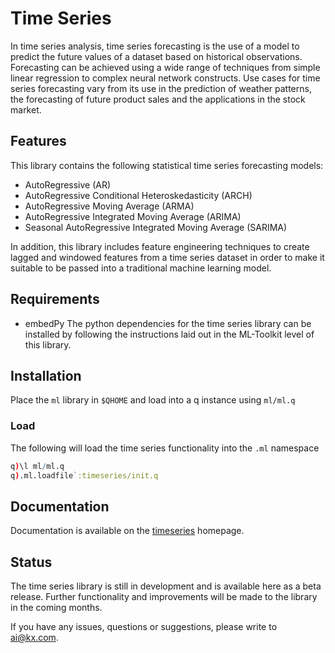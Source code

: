 # Time Series
In time series analysis, time series forecasting is the use of a model to predict the future values of a dataset based on historical observations. Forecasting can be achieved using a wide range of techniques from simple linear regression to complex neural network constructs. Use cases for time series forecasting vary from its use in the prediction of weather patterns, the forecasting of future product sales and the applications in the stock market.

## Features
This library contains the following statistical time series forecasting models:
- AutoRegressive (AR)
- AutoRegressive Conditional Heteroskedasticity (ARCH)
- AutoRegressive Moving Average (ARMA)
- AutoRegressive Integrated Moving Average (ARIMA)
- Seasonal AutoRegressive Integrated Moving Average (SARIMA)

In addition, this library includes feature engineering techniques to create lagged and windowed features from a time series dataset in order to make it suitable to be passed into a traditional machine learning model. 

## Requirements

- embedPy
The python dependencies for the time series library can be installed by following the instructions laid out in the ML-Toolkit level of this library.

## Installation

Place the `ml` library in `$QHOME` and load into a q instance using `ml/ml.q`

### Load

The following will load the time series functionality into the `.ml` namespace  
```q
q)\l ml/ml.q
q).ml.loadfile`:timeseries/init.q
```

## Documentation

Documentation is available on the [timeseries](https://code.kx.com/v2/ml/toolkit/timeseries/) homepage.

## Status
  
The time series library is still in development and is available here as a beta release. Further functionality and improvements will be made to the library in the coming months.

If you have any issues, questions or suggestions, please write to ai@kx.com.

